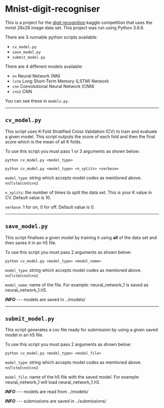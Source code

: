 # Mnist-digit-recogniser
This is a project for the [digit recognition](https://www.kaggle.com/c/digit-recognizer) kaggle competition that
uses the mnist 28x28 image data set. This project was run using Python 3.6.6.

There are 3 runnable python scripts available:
* `cv_model.py`
* `save_model.py`
* `submit_model.py`

There are 4 different models available:
* `nn` Neural Network (NN)
* `lstm` Long Short-Term Memory (LSTM) Network
* `cnn` Convolutional Neural Network (CNN)
* `cnn2` CNN

You can see these in `models.py`.

***

## `cv_model.py`
This script uses K-Fold Stratified Cross Validation (CV) to train and evaluate a given model. This script outputs
the score of each fold and then the final score which is the mean of all K folds.

To use this script you must pass 1 or 3 arguments as shown below:

`python cv_model.py <model_type>`

`python cv_model.py <model_type> <n_splits> <verbose>`

`model_type`: string which accepts model codes as mentioned above. `nn`/`lstm`/`cnn`/`cnn2`

`n_splits`: the number of times to split the data set. This is your K value in CV. Default value is 10.
 
`verbose`: 1 for on, 0 for off. Default value is 0.

***

## `save_model.py`
This script finalises a given model by training it using **all** of the data set and then saves it in an h5 file.

To use this script you must pass 2 arguments as shown below:

`python cv_model.py <model_type> <model_name>`

`model_type`: string which accepts model codes as mentioned above. `nn`/`lstm`/`cnn`/`cnn2`

`model_name`: name of the file. For example: neural_network_1 is saved as neural_network_1.h5.


**_INFO_** --- models are saved in ../models/

***

## `submit_model.py`
This script generates a csv file ready for submission by using a given saved model in an h5 file.

To use this script you must pass 2 arguments as shown below:

`python cv_model.py <model_type> <model_file>`

`model_type`: string which accepts model codes as mentioned above. `nn`/`lstm`/`cnn`/`cnn2`

`model_file`: name of the h5 file with the saved model. For example: neural_network_1 will load neural_network_1.h5.

**_INFO_** --- models are read from ../models/

**_INFO_** --- submissions are saved in ../submissions/